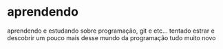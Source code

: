# aprendendo
aprendendo e estudando sobre programação, git e etc...
tentado estrar e descobrir um pouco mais desse mundo da programação
tudo muito novo
